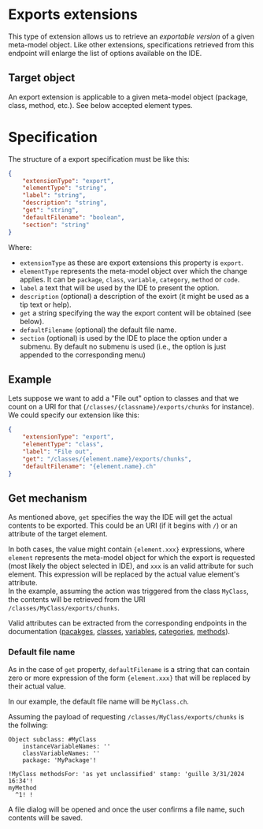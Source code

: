 # Exports extensions

This type of extension allows us to retrieve an _exportable version_ of a given meta-model object. Like other extensions, specifications retrieved from this endpoint will enlarge the list of options available on the IDE.

## Target object

An export extension is applicable to a given meta-model object (package, class, method, etc.). See below accepted element types.

# Specification

The structure of a export specification must be like this:

```json
{
	"extensionType": "export",
	"elementType": "string",
	"label": "string",
	"description": "string",
	"get": "string",
	"defaultFilename": "boolean",
	"section": "string"
}
```

Where:

-   `extensionType` as these are export extensions this property is `export`.
-   `elementType` represents the meta-model object over which the change applies. It can be `package`, `class`, `variable`, `category`, `method` or `code`.
-   `label` a text that will be used by the IDE to present the option.
-   `description` (optional) a description of the exoirt (it might be used as a tip text or help).
-   `get` a string specifying the way the export content will be obtained (see below).
-   `defaultFilename` (optional) the default file name.
-   `section` (optional) is used by the IDE to place the option under a submenu. By default no submenu is used (i.e., the option is just appended to the corresponding menu)

## Example

Lets suppose we want to add a "File out" option to classes and that we count on a URI for that (`/classes/{classname}/exports/chunks` for instance).\
We could specify our extension like this:

```json
{
	"extensionType": "export",
	"elementType": "class",
	"label": "File out",
	"get": "/classes/{element.name}/exports/chunks",
	"defaultFilename": "{element.name}.ch"
}
```

## Get mechanism

As mentioned above, `get` specifies the way the IDE will get the actual contents to be exported. This could be an URI (if it begins with `/`) or an attribute of the target element.

In both cases, the value might contain `{element.xxx}` expressions, where `element` represents the meta-model object for which the export is requested (most likely the object selected in IDE), and `xxx` is an valid attribute for such element. This expression will be replaced by the actual value element's attribute.\
In the example, assuming the action was triggered from the class `MyClass`, the contents will be retrieved from the URI `/classes/MyClass/exports/chunks`.

Valid attributes can be extracted from the corresponding endpoints in the documentation ([pacakges](../code/packages/get.md), [classes](../code/classes/get.md), [variables](../code/classes/name/variables/get.md), [categories](../code/classes/name/categories/get.md), [methods](../code/methods/get.md)).

### Default file name

As in the case of `get` property, `defaultFilename` is a string that can contain zero or more expression of the form `{element.xxx}` that will be replaced by their actual value.

In our example, the default file name will be `MyClass.ch`.

Assuming the payload of requesting `/classes/MyClass/exports/chunks` is the follwing:

```
Object subclass: #MyClass
	instanceVariableNames: ''
	classVariableNames: ''
	package: 'MyPackage'!

!MyClass methodsFor: 'as yet unclassified' stamp: 'guille 3/31/2024 16:34'!
myMethod
  ^1! !
```

A file dialog will be opened and once the user confirms a file name, such contents will be saved.
